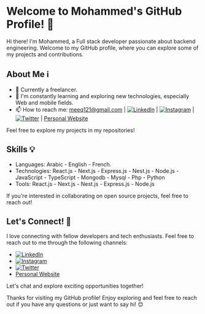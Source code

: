 # Welcome to Mohammed's GitHub Profile! 👋

Hi there! I'm Mohammed, a Full stack developer passionate about backend engineering. Welcome to my GitHub profile, where you can explore some of my projects and contributions.

## About Me ℹ️

- 💼 Currently a freelancer.
- 🌱 I'm constantly learning and exploring new technologies, especially Web and mobile fields.
- 📫 How to reach me: meeq121@gmail.com | [![LinkedIn](https://img.shields.io/badge/LinkedIn-%230077B5.svg?logo=linkedin&logoColor=white)](https://www.linkedin.com/in/mohammed-meddour-127144289/) | [![Instagram](https://img.shields.io/badge/Instagram-%23E4405F.svg?logo=Instagram&logoColor=white)](https://www.instagram.com/mohamed__beat/) | [![Twitter](https://img.shields.io/badge/Twitter-%231DA1F2.svg?logo=Twitter&logoColor=white)](https://twitter.com/MohamedBeat2) | [Personal Website](https://main--mmohammed-portfolio.netlify.app/)
   



Feel free to explore my projects in my repositories!

## Skills 💡

- Languages: Arabic - English - French.
- Technologies: React.js - Next.js - Express.js - Nest.js - Node.js - JavaScript - TypeScript - Mongodb - Mysql - Php - Python 
- Tools: React.js - Next.js - Nest.js - Express.js - Node.js


If you're interested in collaborating on open source projects, feel free to reach out!

## Let's Connect! 🤝

I love connecting with fellow developers and tech enthusiasts. Feel free to reach out to me through the following channels:

- [![LinkedIn](https://img.shields.io/badge/LinkedIn-%230077B5.svg?logo=linkedin&logoColor=white)](https://www.linkedin.com/in/mohammed-meddour-127144289/)
- [![Instagram](https://img.shields.io/badge/Instagram-%23E4405F.svg?logo=Instagram&logoColor=white)](https://www.instagram.com/mohamed__beat/)
- [![Twitter](https://img.shields.io/badge/Twitter-%231DA1F2.svg?logo=Twitter&logoColor=white)](https://twitter.com/MohamedBeat2)
- [Personal Website](https://main--mmohammed-portfolio.netlify.app/)

Let's chat and explore exciting opportunities together!

Thanks for visiting my GitHub profile! Enjoy exploring and feel free to reach out if you have any questions or just want to say hi! 😊
